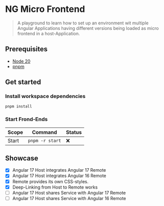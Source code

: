 # NG Micro Frontend

> A playground to learn how to set up an environment wit multiple Angular Applications having different versions being loaded as micro frontend in a host-Application.

## Prerequisites

- [Node 20](https://nodejs.org/dist/v20.10.0/)
- [pnpm](pnpm.io)

## Get started

### Install workspace dependencies

```bash
pnpm install
```

### Start Frond-Ends

| Scope | Command         | Status |
| ----- | --------------- | ------ |
| Start | `pnpm -r start` | ❌     |

## Showcase

- [x] Angular 17 Host integrates Angular 17 Remote
- [x] Angular 17 Host integrates Angular 16 Remote
- [x] Remote provides its own CSS-styles.
- [x] Deep-Linking from Host to Remote works
- [ ] Angular 17 Host shares Service with Angular 17 Remote
- [ ] Angular 17 Host shares Service with Angular 16 Remote
